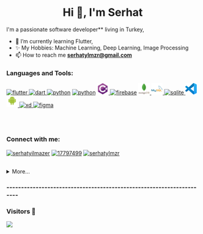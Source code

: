<h1 align="center">Hi 👋, I'm Serhat</h1>
I'm a passionate software developer** living in Turkey,
<!--
**serhatylmzr/serhatylmzr** is a ✨ _special_ ✨ repository because its `README.md` (this file) appears on your GitHub profile.
-->

- 🌱 I’m currently learning Flutter,
- ✨ My Hobbies: Machine Learning, Deep Learning, Image Processing
- 📫 How to reach me **serhatylmzr@gmail.com**

<h3 align="left">Languages and Tools:</h3>
<p align="left"> 
   <a href="https://flutter.dev" target="_blank" rel="noreferrer"> 
    <img src="https://www.vectorlogo.zone/logos/flutterio/flutterio-icon.svg" alt="flutter" width="30" height="30"/> </a> 
  <a href="https://dart.dev" target="_blank" rel="noreferrer"> <img src="https://www.vectorlogo.zone/logos/dartlang/dartlang-icon.svg" alt="dart" width="30" height="30"/> </a>
   <a href="https://www.python.org/" target="_blank" rel="noreferrer">
       <img src="https://upload.wikimedia.org/wikipedia/commons/thumb/c/c3/Python-logo-notext.svg/1200px-Python-logo-notext.svg.png" alt="python" width="30" height="30"/></a>
   <a href="https://www.java.com/" target="_blank" rel="noreferrer"><img src="https://camo.githubusercontent.com/1e5dbc520321b96fed91f0100bc55cfcf6a6f506/68747470733a2f2f7777772e766563746f726c6f676f2e7a6f6e652f6c6f676f732f6a6176612f6a6176612d69636f6e2e737667" alt="python" width="30" height="30"/></a>
   <a href="https://www.w3schools.com/cs/" target="_blank" rel="noreferrer"> 
    <img src="https://raw.githubusercontent.com/devicons/devicon/master/icons/csharp/csharp-original.svg" alt="csharp" width="30" height="30"/> </a>
   <a href="https://firebase.google.com/" target="_blank" rel="noreferrer"> 
    <img src="https://www.vectorlogo.zone/logos/firebase/firebase-icon.svg" alt="firebase" width="30" height="30"/></a>
   <a href="https://www.mongodb.com/" target="_blank" rel="noreferrer"> 
  <img src="https://raw.githubusercontent.com/devicons/devicon/master/icons/mongodb/mongodb-original-wordmark.svg" alt="mongodb" width="30" height="30"/> </a>
   <a href="https://www.mysql.com/" target="_blank" rel="noreferrer"> 
    <img src="https://raw.githubusercontent.com/devicons/devicon/master/icons/mysql/mysql-original-wordmark.svg" alt="mysql" width="30" height="30"/> </a>
  <a href="https://www.sqlite.org/" target="_blank" rel="noreferrer">
     <img src="https://www.vectorlogo.zone/logos/sqlite/sqlite-icon.svg" alt="sqlite" width="30" height="30"/> </a>
     <a href="https://code.visualstudio.com/" target="_blank" rel="noreferrer"> 
   <img src="https://raw.githubusercontent.com/github/explore/80688e429a7d4ef2fca1e82350fe8e3517d3494d/topics/visual-studio-code/visual-studio-code.png"  alt="Visual Studio Code" width="30" height = "30"/></a>
   <a href="https://developer.android.com" target="_blank" rel="noreferrer"> 
  <img src="https://raw.githubusercontent.com/devicons/devicon/master/icons/android/android-original-wordmark.svg" alt="android" width="30" height="30"/> </a>
  <a href="https://www.adobe.com/products/xd.html" target="_blank" rel="noreferrer"> <img src="https://cdn.worldvectorlogo.com/logos/adobe-xd.svg" alt="xd" width="30" height="30"/> </a>
   <a href="https://www.figma.com/" target="_blank" rel="noreferrer"> 
    <img src="https://www.vectorlogo.zone/logos/figma/figma-icon.svg" alt="figma" width="30" height="30"/></a>
</p>

<br>
<br>
<h3 align="left">Connect with me:</h3>
<p align="left">
<a href="https://linkedin.com/in/serhat-yilmazer" target="blank"><img align="center" src="https://raw.githubusercontent.com/rahuldkjain/github-profile-readme-generator/master/src/images/icons/Social/linked-in-alt.svg" alt="serhatyilmazer" height="30" width="40" /></a>
<a href="https://stackoverflow.com/users/8732671/serhatylmzr" target="blank"><img align="center" src="https://raw.githubusercontent.com/rahuldkjain/github-profile-readme-generator/master/src/images/icons/Social/stack-overflow.svg" alt="17797499" height="30" width="40" /></a>
<a href="https://www.instagram.com/serhatylmzr/" target="blank"><img align="center" src="https://raw.githubusercontent.com/rahuldkjain/github-profile-readme-generator/master/src/images/icons/Social/instagram.svg" alt="serhatylmzr" height="30" width="40" /></a>
</p>
<br>
<details>
  <summary>More...</summary>
[![Top Langs](https://github-readme-stats.vercel.app/api/top-langs/?username=serhatylmzr&layout=compact)](https://github.com/serhatylmzr/github-readme-stats)

![Serhat's github stats](https://github-readme-stats.vercel.app/api?username=serhatylmzr&show_icons=true&theme=dark)
</details>

### ---------------------------------------------------------------------

### Visitors :speech_balloon:
![](https://komarev.com/ghpvc/?username=serhatylmzr)

